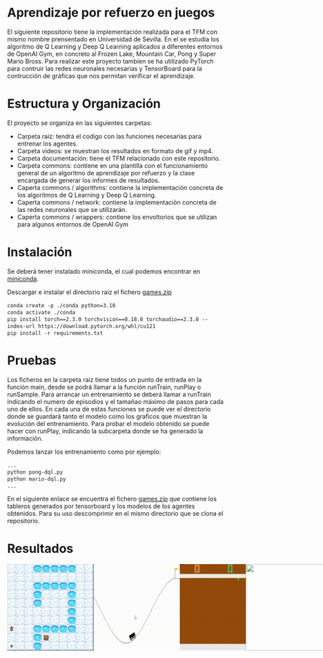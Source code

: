 # Aprendizaje por refuerzo en juegos
El siguiente repositorio tiene la implementación realizada para el TFM con mismo nombre prensentado en Universidad de Sevilla. En el se estudia los algoritmo de Q Learning y Deep Q Learning aplicados a diferentes entornos de OpenAI Gym, en concreto al Frozen Lake, Mountain Car, Pong y Super Mario Bross. Para realizar este proyecto tambien se ha utilizado PyTorch para contruir las redes neuronales necesarias y TensorBoard para la contrucción de gráficas que nos permitan verificar el aprendizaje.

# Estructura y Organización
El proyecto se organiza en las siguientes carpetas:

* Carpeta raiz: tendrá el codigo con las funciones necesarias para entrenar los agentes.
* Carpeta videos: se muestran los resultados en formato de gif y mp4.
* Carpeta documentación: tiene el TFM relacionado con este repositorio.
* Carpeta commons: contiene en una plantilla con el funcionamiento general de un algoritmo de aprendizaje por refuerzo y la clase encargada de generar los informes de resultados.
* Caperta commons / algorithms: contiene la implementación concreta de los algoritmos de Q Learning y Deep Q Learning.
* Caperta commons / network: contiene la implementación concreta de las redes neuronales que se utilizarán.
* Caperta commons / wrappers: contiene los envoltorios que se utilizan para algunos entornos de OpenAI Gym

# Instalación
Se deberá tener instalado miniconda, el cual podemos encontrar en <a href="https://docs.anaconda.com/miniconda/">miniconda</a>.

Descargar e instalar el directorio raiz el fichero <a href="https://drive.usercontent.google.com/download?id=1RqSP2Ba3lo6GUCIVgovetAzrxg7Z0Vp0&export=download&authuser=0">games.zip</a>

```
conda create -p ./conda python=3.10
conda activate ./conda 
pip install torch==2.3.0 torchvision==0.18.0 torchaudio==2.3.0 --index-url https://download.pytorch.org/whl/cu121
pip install -r requirements.txt
```
# Pruebas
Los ficheros en la carpeta raiz tiene todos un punto de entrada en la función main, desde se podrá llamar a la función runTrain, runPlay o runSample. Para arrancar un entrenamiento se deberá llamar a runTrain indicando el numero de episodios y el tamañao máximo de pasos para cada uno de ellos. En cada una de estas funciones se puede ver el directorio donde se guardará tanto el modelo como los graficos que muestran la evolución del entrenamiento. Para probar el modelo obtenido se puede hacer con runPlay, indicando la subcarpeta donde se ha generado la información.

Podemos lanzar los entrenamiento como por ejemplo: 
```
...
python pong-dql.py
python mario-dql.py
...
```

En el siguiente enlace se encuentra el fichero <a href="https://drive.usercontent.google.com/download?id=1RqSP2Ba3lo6GUCIVgovetAzrxg7Z0Vp0&export=download&authuser=0" target="_blank">games.zip</a> que contiene los tableros generados por tensorboard y los modelos de los agentes obtenidos. Para su uso descomprimir en el mismo directorio que se clona el repositorio.

# Resultados
<section markdown="1" style="display: flex;">
  <img src="videos/frozen%20lake.gif" width="200" height="200"/>
  <img src="videos/mountain%20car.gif" width="200" height="200"/>
  <img src="videos/pong.gif" width="200" height="200"/>
  <img src="videos/mario.gif" width="200" height="200"/>
</section>
